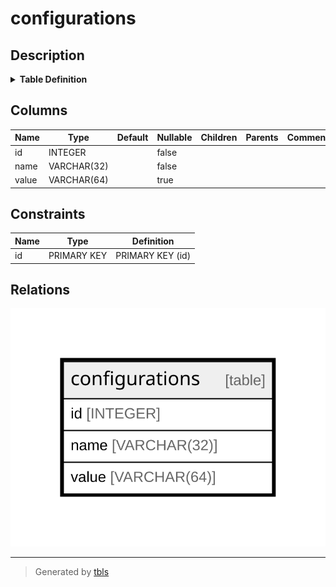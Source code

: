 # configurations

## Description

<details>
<summary><strong>Table Definition</strong></summary>

```sql
CREATE TABLE configurations (
	id INTEGER NOT NULL, 
	name VARCHAR(32) NOT NULL, 
	value VARCHAR(64), 
	PRIMARY KEY (id)
)
```

</details>

## Columns

| Name | Type | Default | Nullable | Children | Parents | Comment |
| ---- | ---- | ------- | -------- | -------- | ------- | ------- |
| id | INTEGER |  | false |  |  |  |
| name | VARCHAR(32) |  | false |  |  |  |
| value | VARCHAR(64) |  | true |  |  |  |

## Constraints

| Name | Type | Definition |
| ---- | ---- | ---------- |
| id | PRIMARY KEY | PRIMARY KEY (id) |

## Relations

![er](configurations.svg)

---

> Generated by [tbls](https://github.com/k1LoW/tbls)
